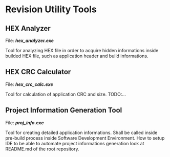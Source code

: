 # **Revision Utility Tools**

## **HEX Analyzer**

File: ***hex_analyzer.exe***

Tool for analyzing HEX file in order to acquire hidden informations inside builded HEX file, such as application header and build informations.



## **HEX CRC Calculator**

File: ***hex_crc_calc.exe***

Tool for calculation of application CRC and size. TODO:...



## **Project Information Generation Tool**

File: ***proj_info.exe***

Tool for creating detailed application informations. Shall be called inside pre-build process inside Software Development Environment. How to setup IDE to be able to automate project informations generation look at README.md of the root repository.